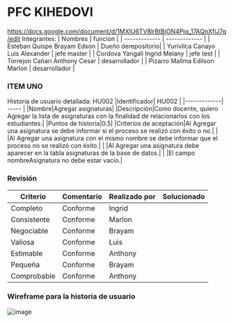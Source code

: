# PFC KIHEDOVI
https://docs.google.com/document/d/1MXIU6TV8lrBtBjON4Pjq_17AQnXfjJ7q/edit
Integrantes:
| Nombres | funcion |
| ------------- | ------------- |
| Esteban Quispe Brayam Edson     | Dueño  derepositorio|
| Yurivilca Canayo Luis Alexander | jefe  master  |
| Cordova Yangali Ingrid Melany   | jefe  test |
| Torrejon Cañari Anthony Cesar   | desarrollador |
| Pizarro Mallma Edilson Marlon   | desarrollador  |

### ITEM UNO
Historia de usuario detallada: HU002
|Identificador| HU002 |
|-------------| ----- |
|Nombre|Agregar asignaturas|
|Descripción|Como docente, quiero Agregar la lista de asignaturas con la finalidad de relacionarlos con los estudiantes.|
|Puntos de historia|0.5|
|Criterios de aceptación|Al Agregar una asignatura se debe informar si el proceso se realizó con éxito o no.|
|                       |Al Agregar una asignatura con el mismo nombre se debe informar que el proceso no se realizó con éxito.|
|                       |Al Agregar una asignatura debe aparecer en la tabla asignaturas de la base de datos.|
|                       |El campo nombreAsignatura no debe estar vacío.|


### Revisión
| Criterio | Comentario | Realizado por | Solucionado |
| -------- | ---------- | ------------- | ----------- |
|Completo|Conforme|Ingrid|      |
|Consistente|Conforme|Marlon|
|Negociable|Conforme|Brayam|
|Valiosa|Conforme|Luis|
|Estimable|Conforme|Anthony|
|Pequeña|Conforme|Brayam|
|Comprobable|Conforme|Anthony| 


### Wireframe para la historia de usuario

![image](https://user-images.githubusercontent.com/108594728/177216056-2e9c0b05-0b0b-4d73-84bb-8c988e0be35b.png)
